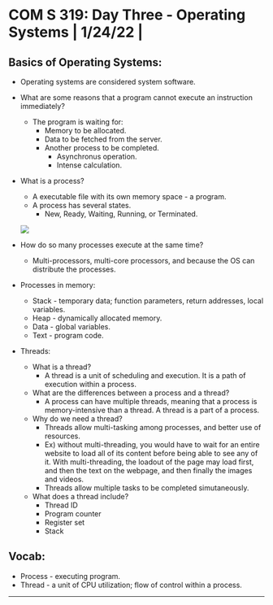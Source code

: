# **COM S 319: Day Three - Operating Systems | 1/24/22 |**

## **Basics of Operating Systems:**
* Operating systems are considered system software.
* What are some reasons that a program cannot execute an instruction immediately?
    * The program is waiting for:
        * Memory to be allocated.
        * Data to be fetched from the server.
        * Another process to be completed.
            * Asynchronus operation.
            * Intense calculation.
* What is a process?
    * A executable file with its own memory space - a program.
    * A process has several states.
        * New, Ready, Waiting, Running, or Terminated.

    ![](https://i.gyazo.com/a3c65dcd2370c596b19d72a771d31a99.png)

* How do so many processes execute at the same time?
    * Multi-processors, multi-core processors, and because the OS can distribute the processes.
* Processes in memory:
    * Stack - temporary data; function parameters, return addresses, local variables.
    * Heap - dynamically allocated memory.
    * Data - global variables.
    * Text - program code.
* Threads:
    * What is a thread?
        * A thread is a unit of scheduling and execution. It is a path of execution within a process.
    * What are the differences between a process and a thread?
        * A process can have multiple threads, meaning that a process is memory-intensive than a thread. A thread is a part of a process.
    * Why do we need a thread?
        * Threads allow multi-tasking among processes, and better use of resources. 
        * Ex) without multi-threading, you would have to wait for an entire website to load all of its content before being able to see any of it. With multi-threading, the loadout of the page may load first, and then the text on the webpage, and then finally the images and videos. 
        * Threads allow multiple tasks to be completed simutaneously.
    * What does a thread include?
        * Thread ID
        * Program counter
        * Register set
        * Stack

## **Vocab:**
* Process - executing program.
* Thread - a unit of CPU utilization; flow of control within a process.
---